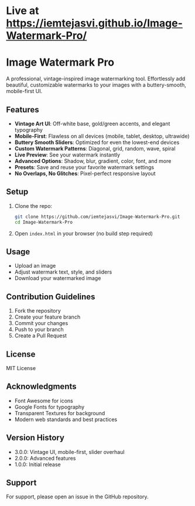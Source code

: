 # Live at https://iemtejasvi.github.io/Image-Watermark-Pro/

# Image Watermark Pro

A professional, vintage-inspired image watermarking tool. Effortlessly add beautiful, customizable watermarks to your images with a buttery-smooth, mobile-first UI.

## Features
- **Vintage Art UI**: Off-white base, gold/green accents, and elegant typography
- **Mobile-First**: Flawless on all devices (mobile, tablet, desktop, ultrawide)
- **Buttery Smooth Sliders**: Optimized for even the lowest-end devices
- **Custom Watermark Patterns**: Diagonal, grid, random, wave, spiral
- **Live Preview**: See your watermark instantly
- **Advanced Options**: Shadow, blur, gradient, color, font, and more
- **Presets**: Save and reuse your favorite watermark settings
- **No Overlaps, No Glitches**: Pixel-perfect responsive layout

## Setup
1. Clone the repo:
   ```sh
   git clone https://github.com/iemtejasvi/Image-Watermark-Pro.git
   cd Image-Watermark-Pro
   ```
2. Open `index.html` in your browser (no build step required)

## Usage
- Upload an image
- Adjust watermark text, style, and sliders
- Download your watermarked image

## Contribution Guidelines
1. Fork the repository
2. Create your feature branch
3. Commit your changes
4. Push to your branch
5. Create a Pull Request

## License
MIT License

## Acknowledgments
- Font Awesome for icons
- Google Fonts for typography
- Transparent Textures for background
- Modern web standards and best practices

## Version History
- 3.0.0: Vintage UI, mobile-first, slider overhaul
- 2.0.0: Advanced features
- 1.0.0: Initial release

## Support
For support, please open an issue in the GitHub repository.
